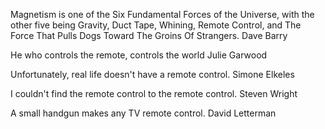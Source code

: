 Magnetism is one of the Six Fundamental Forces of the Universe, with the other five being Gravity, Duct Tape, Whining, Remote Control, and The Force That Pulls Dogs Toward The Groins Of Strangers.
Dave Barry

He who controls the remote, controls the world
Julie Garwood

Unfortunately, real life doesn't have a remote control.
Simone Elkeles

I couldn't find the remote control to the remote control.
Steven Wright

A small handgun makes any TV remote control.
David Letterman

